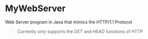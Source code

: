 # MyWebServer
Web Server program in Java that mimics the HTTP/1.1 Protocol
> Currently only supports the GET and HEAD functions of HTTP
